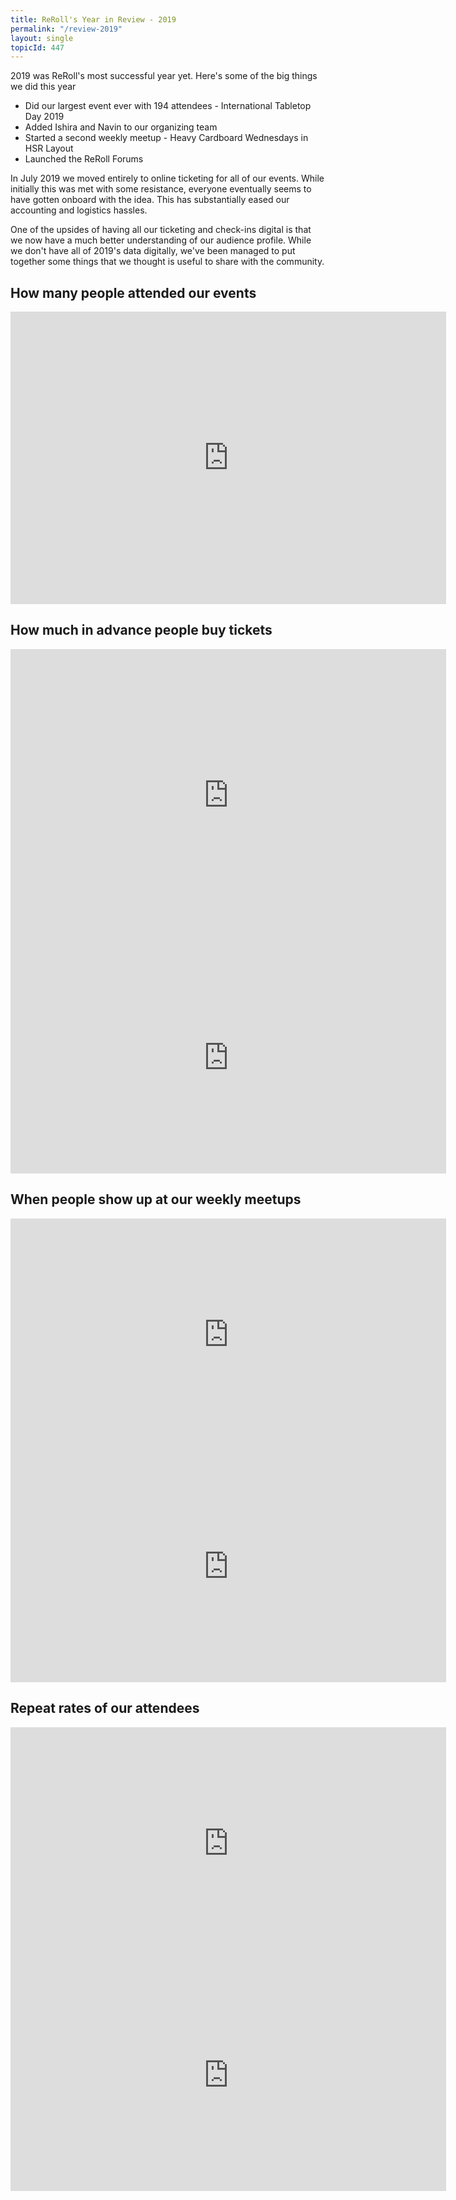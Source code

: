 ```yaml
---
title: ReRoll's Year in Review - 2019
permalink: "/review-2019"
layout: single
topicId: 447
---
```


2019 was ReRoll's most successful year yet. Here's some of the big things we did this year

* Did our largest event ever with 194 attendees - International Tabletop Day 2019
* Added Ishira and Navin to our organizing team
* Started a second weekly meetup - Heavy Cardboard Wednesdays in HSR Layout
* Launched the ReRoll Forums


In July 2019 we moved entirely to online ticketing for all of our events. While initially this was met with some resistance, everyone eventually seems to have gotten onboard with the idea. This has substantially eased our accounting and logistics hassles.

One of the upsides of having all our ticketing and check-ins digital is that we now have a much better understanding of our audience profile. While we don't have all of 2019's data digitally, we've been managed to put together some things that we thought is useful to share with the community.

## How many people attended our events
<iframe width="697" height="468" seamless frameborder="0" scrolling="no" src="https://docs.google.com/spreadsheets/d/e/2PACX-1vT-iHivuabYbjanTJw56-P-gcEPRFSqpBEawOxehh0N-rxEoRLrNm0pfvqSEceagNSokUs8Ay5sbq8f/pubchart?oid=2107508065&amp;format=interactive"></iframe>

## How much in advance people buy tickets

<iframe width="697" height="468" seamless frameborder="0" scrolling="no" src="https://docs.google.com/spreadsheets/d/e/2PACX-1vT-iHivuabYbjanTJw56-P-gcEPRFSqpBEawOxehh0N-rxEoRLrNm0pfvqSEceagNSokUs8Ay5sbq8f/pubchart?oid=1485080994&amp;format=interactive"></iframe>

<iframe width="697" height="371" seamless frameborder="0" scrolling="no" src="https://docs.google.com/spreadsheets/d/e/2PACX-1vT-iHivuabYbjanTJw56-P-gcEPRFSqpBEawOxehh0N-rxEoRLrNm0pfvqSEceagNSokUs8Ay5sbq8f/pubchart?oid=559255711&amp;format=interactive"></iframe>

## When people show up at our weekly meetups

<iframe width="697" height="371" seamless frameborder="0" scrolling="no" src="https://docs.google.com/spreadsheets/d/e/2PACX-1vT-iHivuabYbjanTJw56-P-gcEPRFSqpBEawOxehh0N-rxEoRLrNm0pfvqSEceagNSokUs8Ay5sbq8f/pubchart?oid=968300549&amp;format=interactive"></iframe>

<iframe width="697" height="371" seamless frameborder="0" scrolling="no" src="https://docs.google.com/spreadsheets/d/e/2PACX-1vT-iHivuabYbjanTJw56-P-gcEPRFSqpBEawOxehh0N-rxEoRLrNm0pfvqSEceagNSokUs8Ay5sbq8f/pubchart?oid=1935564046&amp;format=interactive"></iframe>


## Repeat rates of our attendees

<iframe width="697" height="371" seamless frameborder="0" scrolling="no" src="https://docs.google.com/spreadsheets/d/e/2PACX-1vT-iHivuabYbjanTJw56-P-gcEPRFSqpBEawOxehh0N-rxEoRLrNm0pfvqSEceagNSokUs8Ay5sbq8f/pubchart?oid=1541732700&amp;format=interactive"></iframe>



<iframe width="697" height="371" seamless frameborder="0" scrolling="no" src="https://docs.google.com/spreadsheets/d/e/2PACX-1vT-iHivuabYbjanTJw56-P-gcEPRFSqpBEawOxehh0N-rxEoRLrNm0pfvqSEceagNSokUs8Ay5sbq8f/pubchart?oid=1388444936&amp;format=interactive"></iframe>
